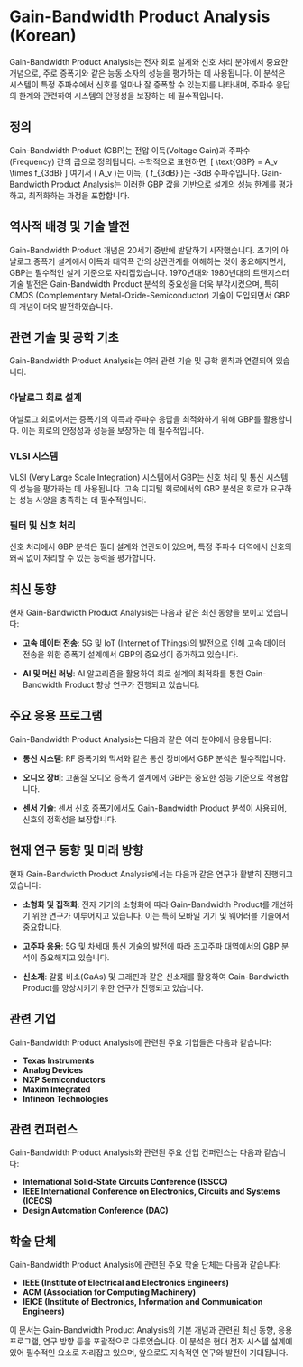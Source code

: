 # Gain-Bandwidth Product Analysis (Korean)

Gain-Bandwidth Product Analysis는 전자 회로 설계와 신호 처리 분야에서 중요한 개념으로, 주로 증폭기와 같은 능동 소자의 성능을 평가하는 데 사용됩니다. 이 분석은 시스템이 특정 주파수에서 신호를 얼마나 잘 증폭할 수 있는지를 나타내며, 주파수 응답의 한계와 관련하여 시스템의 안정성을 보장하는 데 필수적입니다.

## 정의

Gain-Bandwidth Product (GBP)는 전압 이득(Voltage Gain)과 주파수(Frequency) 간의 곱으로 정의됩니다. 수학적으로 표현하면, 
\[ \text{GBP} = A_v \times f_{3dB} \]
여기서 \( A_v \)는 이득, \( f_{3dB} \)는 -3dB 주파수입니다. Gain-Bandwidth Product Analysis는 이러한 GBP 값을 기반으로 설계의 성능 한계를 평가하고, 최적화하는 과정을 포함합니다.

## 역사적 배경 및 기술 발전

Gain-Bandwidth Product 개념은 20세기 중반에 발달하기 시작했습니다. 초기의 아날로그 증폭기 설계에서 이득과 대역폭 간의 상관관계를 이해하는 것이 중요해지면서, GBP는 필수적인 설계 기준으로 자리잡았습니다. 1970년대와 1980년대의 트랜지스터 기술 발전은 Gain-Bandwidth Product 분석의 중요성을 더욱 부각시켰으며, 특히 CMOS (Complementary Metal-Oxide-Semiconductor) 기술이 도입되면서 GBP의 개념이 더욱 발전하였습니다.

## 관련 기술 및 공학 기초

Gain-Bandwidth Product Analysis는 여러 관련 기술 및 공학 원칙과 연결되어 있습니다.

### 아날로그 회로 설계

아날로그 회로에서는 증폭기의 이득과 주파수 응답을 최적화하기 위해 GBP를 활용합니다. 이는 회로의 안정성과 성능을 보장하는 데 필수적입니다.

### VLSI 시스템

VLSI (Very Large Scale Integration) 시스템에서 GBP는 신호 처리 및 통신 시스템의 성능을 평가하는 데 사용됩니다. 고속 디지털 회로에서의 GBP 분석은 회로가 요구하는 성능 사양을 충족하는 데 필수적입니다.

### 필터 및 신호 처리

신호 처리에서 GBP 분석은 필터 설계와 연관되어 있으며, 특정 주파수 대역에서 신호의 왜곡 없이 처리할 수 있는 능력을 평가합니다.

## 최신 동향

현재 Gain-Bandwidth Product Analysis는 다음과 같은 최신 동향을 보이고 있습니다:

- **고속 데이터 전송**: 5G 및 IoT (Internet of Things)의 발전으로 인해 고속 데이터 전송을 위한 증폭기 설계에서 GBP의 중요성이 증가하고 있습니다.
  
- **AI 및 머신 러닝**: AI 알고리즘을 활용하여 회로 설계의 최적화를 통한 Gain-Bandwidth Product 향상 연구가 진행되고 있습니다.

## 주요 응용 프로그램

Gain-Bandwidth Product Analysis는 다음과 같은 여러 분야에서 응용됩니다:

- **통신 시스템**: RF 증폭기와 믹서와 같은 통신 장비에서 GBP 분석은 필수적입니다.
  
- **오디오 장비**: 고품질 오디오 증폭기 설계에서 GBP는 중요한 성능 기준으로 작용합니다.
  
- **센서 기술**: 센서 신호 증폭기에서도 Gain-Bandwidth Product 분석이 사용되어, 신호의 정확성을 보장합니다.

## 현재 연구 동향 및 미래 방향

현재 Gain-Bandwidth Product Analysis에서는 다음과 같은 연구가 활발히 진행되고 있습니다:

- **소형화 및 집적화**: 전자 기기의 소형화에 따라 Gain-Bandwidth Product를 개선하기 위한 연구가 이루어지고 있습니다. 이는 특히 모바일 기기 및 웨어러블 기술에서 중요합니다.

- **고주파 응용**: 5G 및 차세대 통신 기술의 발전에 따라 초고주파 대역에서의 GBP 분석이 중요해지고 있습니다.

- **신소재**: 갈륨 비소(GaAs) 및 그래핀과 같은 신소재를 활용하여 Gain-Bandwidth Product를 향상시키기 위한 연구가 진행되고 있습니다.

## 관련 기업

Gain-Bandwidth Product Analysis에 관련된 주요 기업들은 다음과 같습니다:

- **Texas Instruments**
- **Analog Devices**
- **NXP Semiconductors**
- **Maxim Integrated**
- **Infineon Technologies**

## 관련 컨퍼런스

Gain-Bandwidth Product Analysis와 관련된 주요 산업 컨퍼런스는 다음과 같습니다:

- **International Solid-State Circuits Conference (ISSCC)**
- **IEEE International Conference on Electronics, Circuits and Systems (ICECS)**
- **Design Automation Conference (DAC)**

## 학술 단체

Gain-Bandwidth Product Analysis에 관련된 주요 학술 단체는 다음과 같습니다:

- **IEEE (Institute of Electrical and Electronics Engineers)**
- **ACM (Association for Computing Machinery)**
- **IEICE (Institute of Electronics, Information and Communication Engineers)**

이 문서는 Gain-Bandwidth Product Analysis의 기본 개념과 관련된 최신 동향, 응용 프로그램, 연구 방향 등을 포괄적으로 다루었습니다. 이 분석은 현대 전자 시스템 설계에 있어 필수적인 요소로 자리잡고 있으며, 앞으로도 지속적인 연구와 발전이 기대됩니다.